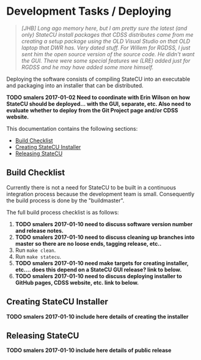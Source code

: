 # Development Tasks / Deploying

>_[JHB] Long ago memory here, but I am pretty sure the latest (and only) StateCU install packages that CDSS distributes came from me creating a setup package using the OLD Visual Studio on that OLD laptop that DWR has.  Very dated stuff. For Willem for RGDSS, I just sent him the open source version of the source code.  He didn't want the GUI.  There were some special features we (LRE) added just for RGDSS and he may have added some more himself._

Deploying the software consists of compiling StateCU into an executable and packaging into an installer that can be distributed.

**TODO smalers 2017-01-02 Need to coordinate with Erin Wilson on how StateCU should be deployed... with the GUI, separate, etc.
Also need to evaluate whether to deploy from the Git Project page and/or CDSS website.**

This documentation contains the following sections:

* [Build Checklist](#build-checklist)
* [Creating StateCU Installer](#creating-statecu-installer)
* [Releasing StateCU](#releasing-statecu)

## Build Checklist

Currently there is not a need for StateCU to be built in a continuous integration process because the development team is small.
Consequently the build process is done by the "buildmaster".

The full build process checklist is as follows:

1. **TODO smalers 2017-01-10 need to discuss software version number and release notes.**
2. **TODO smalers 2017-01-10 need to discuss cleaning up branches into master so there are no loose ends, tagging release, etc..**
3. Run `make clean`.
4. Run `make statecu`.
5. **TODO smalers 2017-01-10 need make targets for creating installer, etc.... does this depend on a StateCU GUI release? link to below.**
6. **TODO smalers 2017-01-10 need to discuss deploying installer to GitHub pages, CDSS website, etc. link to below.**

## Creating StateCU Installer ##

**TODO smalers 2017-01-10 include here details of creating the installer**

## Releasing StateCU

**TODO smalers 2017-01-10 include here details of public release**
